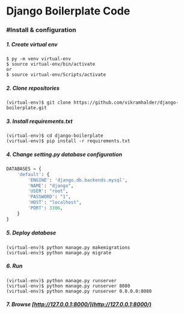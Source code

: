 # Django Boilerplate Code

### #Install & configuration

##### 1. Create virtual env
```
$ py -m venv virtual-env
$ source virtual-env/bin/activate
or
$ source virtual-env/Scripts/activate
```
##### 2. Clone repositories
```
(virtual-env)$ git clone https://github.com/vikramhalder/django-boilerplate.git
```
##### 3. Install requirements.txt 
```
(virtual-env)$ cd django-boilerplate
(virtual-env)$ pip install -r requirements.txt 
```

##### 4. Change setting.py database configuration
```python
DATABASES = {
    'default': {
        'ENGINE': 'django.db.backends.mysql',
        'NAME': "django",
        'USER': "root",
        'PASSWORD': "1",
        'HOST': "localhost",
        'PORT': 3306,
    }
}
```

##### 5. Deploy database 
```
(virtual-env)$ python manage.py makemigrations
(virtual-env)$ python manage.py migrate
```

##### 6. Run
```
(virtual-env)$ python manage.py runserver 
(virtual-env)$ python manage.py runserver 8080
(virtual-env)$ python manage.py runserver 0.0.0.0:8080
```
##### 7. Browse  [http://127.0.0.1:8000/](http://127.0.0.1:8000/)
